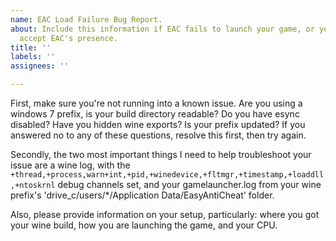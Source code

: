 ```yaml
---
name: EAC Load Failure Bug Report.
about: Include this information if EAC fails to launch your game, or your game doesn't
  accept EAC's presence.
title: ''
labels: ''
assignees: ''

---
```


First, make sure you're not running into a known issue.  Are you using a windows 7 prefix, is your build directory readable?  Do you have esync disabled?  Have you hidden wine exports?  Is your prefix updated?  If you answered no to any of these questions, resolve this first, then try again.

Secondly, the two most important things I need to help troubleshoot your issue are a wine log, with the `+thread,+process,warn+int,+pid,+winedevice,+fltmgr,+timestamp,+loaddll,+ntoskrnl` debug channels set, and your gamelauncher.log from your wine prefix's 'drive_c/users/*/Application Data/EasyAntiCheat' folder.

Also, please provide information on your setup, particularly:  where you got your wine build, how you are launching the game, and your CPU.
